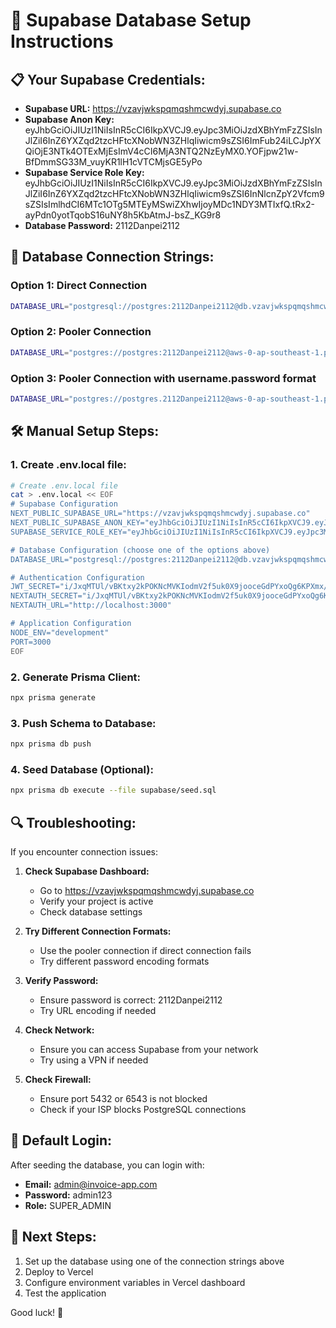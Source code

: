 
# 🚀 Supabase Database Setup Instructions

## 📋 Your Supabase Credentials:

- **Supabase URL:** https://vzavjwkspqmqshmcwdyj.supabase.co
- **Supabase Anon Key:** eyJhbGciOiJIUzI1NiIsInR5cCI6IkpXVCJ9.eyJpc3MiOiJzdXBhYmFzZSIsInJlZiI6InZ6YXZqd2tzcHFtcXNobWN3ZHlqIiwicm9sZSI6ImFub24iLCJpYXQiOjE3NTk4OTExMjEsImV4cCI6MjA3NTQ2NzEyMX0.YOFjpw21w-BfDmmSG33M_vuyKR1lH1cVTCMjsGE5yPo
- **Supabase Service Role Key:** eyJhbGciOiJIUzI1NiIsInR5cCI6IkpXVCJ9.eyJpc3MiOiJzdXBhYmFzZSIsInJlZiI6InZ6YXZqd2tzcHFtcXNobWN3ZHlqIiwicm9sZSI6InNlcnZpY2Vfcm9sZSIsImlhdCI6MTc1OTg5MTEyMSwiZXhwIjoyMDc1NDY3MTIxfQ.tRx2-ayPdn0yotTqobS16uNY8h5KbAtmJ-bsZ_KG9r8
- **Database Password:** 2112Danpei2112

## 🔗 Database Connection Strings:

### Option 1: Direct Connection
```bash
DATABASE_URL="postgresql://postgres:2112Danpei2112@db.vzavjwkspqmqshmcwdyj.supabase.co:5432/postgres"
```

### Option 2: Pooler Connection
```bash
DATABASE_URL="postgres://postgres:2112Danpei2112@aws-0-ap-southeast-1.pooler.supabase.com:6543/postgres"
```

### Option 3: Pooler Connection with username.password format
```bash
DATABASE_URL="postgres://postgres.2112Danpei2112@aws-0-ap-southeast-1.pooler.supabase.com:6543/postgres"
```

## 🛠️ Manual Setup Steps:

### 1. Create .env.local file:
```bash
# Create .env.local file
cat > .env.local << EOF
# Supabase Configuration
NEXT_PUBLIC_SUPABASE_URL="https://vzavjwkspqmqshmcwdyj.supabase.co"
NEXT_PUBLIC_SUPABASE_ANON_KEY="eyJhbGciOiJIUzI1NiIsInR5cCI6IkpXVCJ9.eyJpc3MiOiJzdXBhYmFzZSIsInJlZiI6InZ6YXZqd2tzcHFtcXNobWN3ZHlqIiwicm9sZSI6ImFub24iLCJpYXQiOjE3NTk4OTExMjEsImV4cCI6MjA3NTQ2NzEyMX0.YOFjpw21w-BfDmmSG33M_vuyKR1lH1cVTCMjsGE5yPo"
SUPABASE_SERVICE_ROLE_KEY="eyJhbGciOiJIUzI1NiIsInR5cCI6IkpXVCJ9.eyJpc3MiOiJzdXBhYmFzZSIsInJlZiI6InZ6YXZqd2tzcHFtcXNobWN3ZHlqIiwicm9sZSI6InNlcnZpY2Vfcm9sZSIsImlhdCI6MTc1OTg5MTEyMSwiZXhwIjoyMDc1NDY3MTIxfQ.tRx2-ayPdn0yotTqobS16uNY8h5KbAtmJ-bsZ_KG9r8"

# Database Configuration (choose one of the options above)
DATABASE_URL="postgresql://postgres:2112Danpei2112@db.vzavjwkspqmqshmcwdyj.supabase.co:5432/postgres"

# Authentication Configuration
JWT_SECRET="i/JxqMTUl/vBKtxy2kPOKNcMVKIodmV2f5uk0X9jooceGdPYxoQg6KPXmx/uAaENhQoDhudBbLuhKxkiA3u+cA=="
NEXTAUTH_SECRET="i/JxqMTUl/vBKtxy2kPOKNcMVKIodmV2f5uk0X9jooceGdPYxoQg6KPXmx/uAaENhQoDhudBbLuhKxkiA3u+cA=="
NEXTAUTH_URL="http://localhost:3000"

# Application Configuration
NODE_ENV="development"
PORT=3000
EOF
```

### 2. Generate Prisma Client:
```bash
npx prisma generate
```

### 3. Push Schema to Database:
```bash
npx prisma db push
```

### 4. Seed Database (Optional):
```bash
npx prisma db execute --file supabase/seed.sql
```

## 🔍 Troubleshooting:

If you encounter connection issues:

1. **Check Supabase Dashboard:**
   - Go to https://vzavjwkspqmqshmcwdyj.supabase.co
   - Verify your project is active
   - Check database settings

2. **Try Different Connection Formats:**
   - Use the pooler connection if direct connection fails
   - Try different password encoding formats

3. **Verify Password:**
   - Ensure password is correct: 2112Danpei2112
   - Try URL encoding if needed

4. **Check Network:**
   - Ensure you can access Supabase from your network
   - Try using a VPN if needed

5. **Check Firewall:**
   - Ensure port 5432 or 6543 is not blocked
   - Check if your ISP blocks PostgreSQL connections

## 📝 Default Login:

After seeding the database, you can login with:
- **Email:** admin@invoice-app.com
- **Password:** admin123
- **Role:** SUPER_ADMIN

## 🎯 Next Steps:

1. Set up the database using one of the connection strings above
2. Deploy to Vercel
3. Configure environment variables in Vercel dashboard
4. Test the application

Good luck! 🚀
